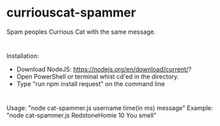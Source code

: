 # curriouscat-spammer
Spam peoples Currious Cat with the same message.
#
Installation:

 - Download NodeJS: https://nodejs.org/en/download/current/?
 - Open PowerShell or terminal whist cd'ed in the directory.
 - Type "run npm install request" on the command line
#
Usage:
"node cat-spammer.js username time(in ms) message"
Example: "node cat-spammer.js RedstoneHomie 10 You smell"
#
